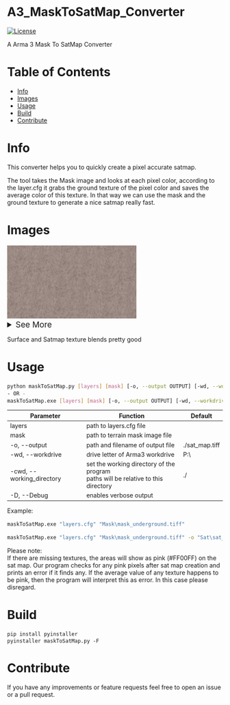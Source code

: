# A3_MaskToSatMap_Converter <!-- omit in toc -->
[![License](https://img.shields.io/badge/license-GNU-v3.svg?style=flat)](https://www.gnu.org/licenses/gpl-3.0.txt)

A Arma 3 Mask To SatMap Converter

# Table of Contents <!-- omit in toc -->
- [Info](#info)
- [Images](#images)
- [Usage](#usage)
- [Build](#build)
- [Contribute](#contribute)

# Info
This converter helps you to quickly create a pixel accurate satmap.

The tool takes the Mask image and looks at each pixel color, according to the layer.cfg it grabs the ground texture of the pixel color and saves the average color of this texture.
In that way we can use the mask and the ground texture to generate a nice satmap really fast.

# Images
<img src="imgs\surfacefade_1.jpg" alt="drawing" style="max-width:60%; text-align: center;"/>
<details>
<summary style="font-size:14pt">See More</summary>
<img src="imgs\surfacefade_2.jpg" alt="drawing" style="max-width:50%; text-align: center;"/>
<img src="imgs\surfacefade_3.jpg" alt="drawing" style="max-width:50%; text-align: center;"/>
<img src="imgs\surfacefade_4.jpg" alt="drawing" style="max-width:50%; text-align: center;"/>
<img src="imgs\surfacefade_5.jpg" alt="drawing" style="max-width:50%; text-align: center;"/>
<img src="imgs\surfacefade_6.jpg" alt="drawing" style="max-width:50%; text-align: center;"/>
<img src="imgs\surfacefade_7.jpg" alt="drawing" style="max-width:50%; text-align: center;"/>
</details>  

Surface and Satmap texture blends pretty good
  

# Usage

```sh
python maskToSatMap.py [layers] [mask] [-o, --output OUTPUT] [-wd, --workdrive WORKDRIVE] [-cwd, --working_directory  DIRECTORY] [-D, --Debug] 
- OR -
maskToSatMap.exe [layers] [mask] [-o, --output OUTPUT] [-wd, --workdrive WORKDRIVE] [-cwd, --working_directory  DIRECTORY] [-D, --Debug] 
```  
  
| Parameter | Function |  Default |
| ---- | ----- | ---- |  
| layers | path to layers.cfg file |  |  
| mask | path to terrain mask image file |   |  
| -o, --output | path and filename of output file | ./sat_map.tiff |  
| -wd, --workdrive |  drive letter of Arma3 workdrive | P:\ |  
| -cwd, --working_directory | set the working directory of the program<br/>paths will be relative to this directory | ./ |
| -D, --Debug |  enables verbose output |  |  

Example:
```sh
maskToSatMap.exe "layers.cfg" "Mask\mask_underground.tiff"
```
```sh
maskToSatMap.exe "layers.cfg" "Mask\mask_underground.tiff" -o "Sat\sat_map.tiff" -cwd "P:\cytech\Cytech_Underground_Map\Cytech_Underground_Terrain\source\Images"
```

Please note:  
If there are missing textures, the areas will show as pink (#FF00FF) on the sat map. Our program checks for any pink pixels after sat map creation and prints an error if it finds any.
If the average value of any texture happens to be pink, then the program will interpret this as error. In this case please disregard.


# Build

```
pip install pyinstaller
pyinstaller maskToSatMap.py -F
```

# Contribute
If you have any improvements or feature requests feel free to open an issue or a pull request.  
